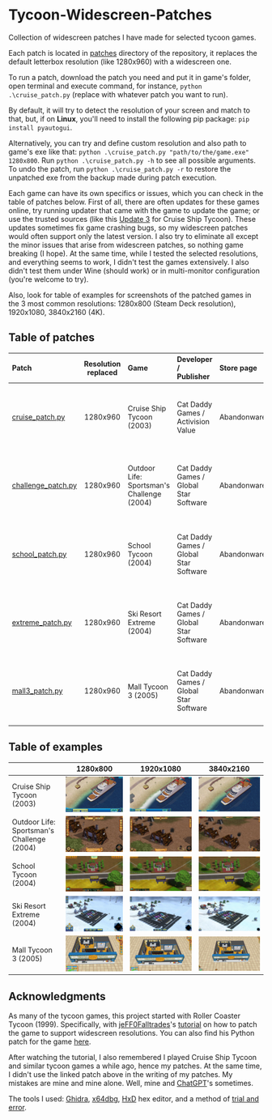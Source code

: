 # Tycoon-Widescreen-Patches

Collection of widescreen patches I have made for selected tycoon games. 

Each patch is located in [patches](patches/) directory of the repository, it replaces the default letterbox resolution (like 1280x960) with a widescreen one.

To run a patch, download the patch you need and put it in game's folder, open terminal and execute command, for instance, `python .\cruise_patch.py` (replace with whatever patch you want to run). 

By default, it will try to detect the resolution of your screen and match to that, but, if on **Linux**, you'll need to install the following pip package: `pip install pyautogui`.

Alternatively, you can try and define custom resolution and also path to game's exe like that: `python .\cruise_patch.py "path/to/the/game.exe" 1280x800`. Run `python .\cruise_patch.py -h` to see all possible arguments. To undo the patch, run `python .\cruise_patch.py -r` to restore the unpatched exe from the backup made during patch execution. 

Each game can have its own specifics or issues, which you can check in the table of patches below. First of all, there are often updates for these games online, try running updater that came with the game to update the game; or use the trusted sources (like this [Update 3](https://www.gamepressure.com/download.asp?ID=4128) for Cruise Ship Tycoon). These updates sometimes fix game crashing bugs, so my widescreen patches would often support only the latest version. I also try to eliminate all except the minor issues that arise from widescreen patches, so nothing game breaking (I hope). At the same time, while I tested the selected resolutions, and everything seems to work, I didn't test the games extensively. I also didn't test them under Wine (should work) or in multi-monitor configuration (you're welcome to try).

Also, look for table of examples for screenshots of the patched games in the 3 most common resolutions: 1280x800 (Steam Deck resolution), 1920x1080, 3840x2160 (4K).

## Table of patches

| Patch                                            | Resolution replaced | Game                                       | Developer / <br/>Publisher                  | Store page  | Notes and issues                                                                                                                                                                                                                                                                                                                                                                                                                                                                                                                                                                                                                                                                                                                                                                                                                                                                                                                                                                                                                                                                                                                                                                                                                                                                                                                                                                        |
|:-------------------------------------------------|:-------------------:|:-------------------------------------------|:--------------------------------------------|:------------|:----------------------------------------------------------------------------------------------------------------------------------------------------------------------------------------------------------------------------------------------------------------------------------------------------------------------------------------------------------------------------------------------------------------------------------------------------------------------------------------------------------------------------------------------------------------------------------------------------------------------------------------------------------------------------------------------------------------------------------------------------------------------------------------------------------------------------------------------------------------------------------------------------------------------------------------------------------------------------------------------------------------------------------------------------------------------------------------------------------------------------------------------------------------------------------------------------------------------------------------------------------------------------------------------------------------------------------------------------------------------------------------|
| [cruise_patch.py](patches/cruise_patch.py)       |      1280x960       | Cruise Ship Tycoon (2003)                  | Cat Daddy Games / <br/>Activision Value     | Abandonware | <p style='text-align: justify;'><details><summary>Notes:</summary>1) Don't forget to change game options after running the patch.<br/>2) In-game resolution and main menu resolution can be different, so the patch chooses by default a letterbox resolution for the menu to avoid parts of the menu being cropped.<br/>3) Update 3 is the latest update for the game, it is recommended for the patch. Check if there are updates, if patch doesn't recognize the game.</details><br/><details><summary>Noticed issues:</summary>• When the player opens a map window, there is a black background around it. Unlike in native resolutions, it may not cover all the screen.<br/>• 4K is unstable, use [4GB Patch](https://ntcore.com/?page_id=371) to fix it.</details></p>                                                                                                                                                                                                                                                                                                                                                                                                                                                                                                                                                                   |
| [challenge_patch.py](patches/challenge_patch.py) |      1280x960       | Outdoor Life: Sportsman's Challenge (2004) | Cat Daddy Games / <br/>Global Star Software | Abandonware | <p style='text-align: justify;'><details><summary>Notes:</summary>1) Don't forget to change game options after running the patch.<br/>2) In-game resolution and main menu resolution are different. Menu resolution stays at 800x600 (4:3), because other resolutions don't work well with the menu. This doesn't influence in-game resolution.<br/>3) Patch requires the latest version of the game. Check if there are updates, if patch doesn't recognize the game.</details><br/><details><summary>Noticed issues:</summary>• If the player opens options in-game, the game mutes itself and volume sliders don't work properly. The sliders work as intended when options are opened from the main menu, so **just don't open options in-game!**</details></p>                                                                                                                                                                                                                                                                                                                                                                                                                                                                                                                                                                                                                     |
| [school_patch.py](patches/school_patch.py)       |      1280x960       | School Tycoon (2004)                       | Cat Daddy Games / <br/>Global Star Software | Abandonware | <p style='text-align: justify;'><details><summary>Notes:</summary>1) Don't forget to change game options after running the patch.<br/>2) In-game resolution and main menu resolution are different. Menu resolution stays at 800x600 (4:3), because other resolutions don't work well with the menu. This doesn't influence in-game resolution.<br/>3) If the game doesn't run on Windows, try Windows XP compatibility mode.<br/>4) Patch requires the latest version of the game. Check if there are updates, if patch doesn't recognize the game.</details><br/><details><summary>Noticed issues:</summary>• In a classroom view, there is a frame with a camera icon in the bottom left corner. The frame is removed in patched resolution, because it is fixed and can't be stretched to the whole screen. The camera icon is still there, but is hidden unless the mouse hovers around it.<br/>• Save game window is also fixed in its position, so either it is a bit cropped or it doesn't cover all the screen. This doesn't influence the function of the window, all the buttons still work.<br/>• When a history window is opened with a history button press or H key, the button, if it is found to the left from the window, is not highlighted when pressed again to close the window. This doesn't influence the function of the button, it still works.</details></p> |
| [extreme_patch.py](patches/extreme_patch.py)     |      1280x960       | Ski Resort Extreme (2004)                  | Cat Daddy Games / <br/>Global Star Software | Abandonware | <p style='text-align: justify;'><details><summary>Notes:</summary>1) Don't forget to change game options after running the patch.<br/>2) In-game resolution and main menu resolution are different. Menu resolution stays at 800x600 (4:3), because other resolutions don't work well with the menu. This doesn't influence in-game resolution.<br/>3) Patch requires the latest version of the game. Check if there are updates, if patch doesn't recognize the game.</details><br/><details><summary>Noticed issues:</summary>• Save game window is fixed in its position, so it doesn't cover all the screen. This doesn't influence the function of the window, all the buttons still work.</details></p>                                                                                                                                                                                                                                                                                                                                                                                                                                                                                                                                                                                                                                                                           |
| [mall3_patch.py](patches/mall3_patch.py)         |      1280x960       | Mall Tycoon 3 (2005)                       | Cat Daddy Games / <br/>Global Star Software | Abandonware | <p style='text-align: justify;'><details><summary>Notes:</summary>1) Don't forget to change game options after running the patch.<br/>2) Patch requires the latest version of the game, check if there are updates.</details><br/><details><summary>Noticed issues:</summary>• None that I've noticed.</details></p>                                                                                                                                                                                                                                                                                                                                                                                                                                                                                                                                                                                                                                                                                                                                                                                                                                                                                                                                                                                                                                                                    |

## Table of examples

|                                            |                                         1280x800                                          |                                          1920x1080                                          |                                          3840x2160                                          |
|:-------------------------------------------|:-----------------------------------------------------------------------------------------:|:-------------------------------------------------------------------------------------------:|:-------------------------------------------------------------------------------------------:|
| Cruise Ship Tycoon (2003)                  |            ![Cruise Ship Tycoon, 1280x800](images/cruise/cruise_1280x800.jpg)             |            ![Cruise Ship Tycoon, 1920x1080](images/cruise/cruise_1920x1080.jpg)             |            ![Cruise Ship Tycoon, 3840x2160](images/cruise/cruise_3840x2160.jpg)             |
| Outdoor Life: Sportsman's Challenge (2004) | ![Outdoor Life: Sportsman's Challenge, 1280x800](images/challenge/challenge_1280x800.jpg) | ![Outdoor Life: Sportsman's Challenge, 1920x1080](images/challenge/challenge_1920x1080.jpg) | ![Outdoor Life: Sportsman's Challenge, 1920x1080](images/challenge/challenge_3840x2160.jpg) |
| School Tycoon (2004)                       |               ![School Tycoon, 1280x800](images/school/school_1280x800.jpg)               |               ![School Tycoon, 1920x1080](images/school/school_1920x1080.jpg)               |               ![School Tycoon, 3840x2160](images/school/school_3840x2160.jpg)               |
| Ski Resort Extreme (2004)                  |           ![Ski Resort Extreme, 1280x800](images/extreme/extreme_1280x800.jpg)            |           ![Ski Resort Extreme, 1920x1080](images/extreme/extreme_1920x1080.jpg)            |           ![Ski Resort Extreme, 1920x1080](images/extreme/extreme_3840x2160.jpg)            |
| Mall Tycoon 3 (2005)                       |                ![Mall Tycoon 3, 1280x800](images/mall3/mall3_1280x800.jpg)                |                ![Mall Tycoon 3, 1280x800](images/mall3/mall3_1920x1080.jpg)                 |                ![Mall Tycoon 3, 1280x800](images/mall3/mall3_3840x2160.jpg)                 |

## Acknowledgments

As many of the tycoon games, this project started with Roller Coaster Tycoon (1999). Specifically, with [jeFF0Falltrades](https://github.com/jeFF0Falltrades)'s [tutorial](https://youtu.be/cwBoUuy4nGc) on how to patch the game to support widescreen resolutions. You can also find his Python patch for the game [here](https://github.com/jeFF0Falltrades/Tutorials/tree/master/rct_full_res).

After watching the tutorial, I also remembered I played Cruise Ship Tycoon and similar tycoon games a while ago, hence my patches. At the same time, I didn't use the linked patch above in the writing of my patches. My mistakes are mine and mine alone. Well, mine and [ChatGPT](https://openai.com/blog/chatgpt)'s sometimes.

The tools I used: [Ghidra](https://github.com/NationalSecurityAgency/ghidra), [x64dbg](https://x64dbg.com/), [HxD](https://mh-nexus.de/en/hxd/) hex editor, and a method of [trial and error](https://en.wikipedia.org/wiki/Trial_and_error).
